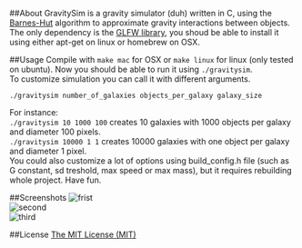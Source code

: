 ##About
GravitySim is a gravity simulator (duh) written in C, using the [Barnes-Hut](http://en.wikipedia.org/wiki/Barnes%E2%80%93Hut_simulation) algorithm to approximate gravity interactions between objects. The only dependency is the [GLFW library](http://www.glfw.org/), you shoud be able to install it using either apt-get on linux or homebrew on OSX.

##Usage
Compile with ```make mac``` for OSX or ```make linux``` for linux (only tested on ubuntu). Now you should be able to run it using ```./gravitysim```.  
To customize simulation you can call it with different arguments.
```
./gravitysim number_of_galaxies objects_per_galaxy galaxy_size
```  
For instance:  
```./gravitysim 10 1000 100``` creates 10 galaxies with 1000 objects per galaxy and diameter 100 pixels.  
```./gravitysim 10000 1 1``` creates 10000 galaxies with one object per galaxy and diameter 1 pixel.  
You could also customize a lot of options using build_config.h file (such as G constant, sd treshold, max speed or max mass), but it requires rebuilding whole project.
Have fun.

##Screenshots
![frist](screens/1.png)  
![second](screens/2.png)  
![third](screens/3.png)  

##License
[The MIT License (MIT)](http://opensource.org/licenses/mit-license.php)